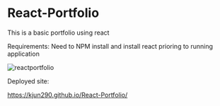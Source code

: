 # React-Portfolio

This is a basic portfolio using react

Requirements:
Need to NPM install and install react prioring to running application

![reactportfolio](https://user-images.githubusercontent.com/73242250/125701616-8f1a3d7a-b6e7-4cb3-bbc4-11de13809ade.png)

Deployed site:

https://kjun290.github.io/React-Portfolio/
